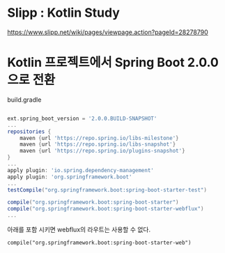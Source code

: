 # Slipp : Kotlin Study

https://www.slipp.net/wiki/pages/viewpage.action?pageId=28278790


# Kotlin 프로젝트에서 Spring Boot 2.0.0 으로 전환

build.gradle

```groovy

ext.spring_boot_version = '2.0.0.BUILD-SNAPSHOT'
...
repositories {
    maven {url 'https://repo.spring.io/libs-milestone'}
    maven {url 'https://repo.spring.io/libs-snapshot'}
    maven {url 'https://repo.spring.io/plugins-snapshot'}
}
...
apply plugin: 'io.spring.dependency-management'
apply plugin: 'org.springframework.boot'
...
testCompile("org.springframework.boot:spring-boot-starter-test")

compile("org.springframework.boot:spring-boot-starter")
compile("org.springframework.boot:spring-boot-starter-webflux")
...
```

아래를 포함 시키면 webflux의 라우트는 사용할 수 없다.

```
compile("org.springframework.boot:spring-boot-starter-web")
```


